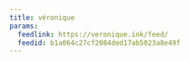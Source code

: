 ```yaml
---
title: véronique
params:
  feedlink: https://veronique.ink/feed/
  feedid: b1a064c27cf2084ded17ab5023a8e49f
---
```

